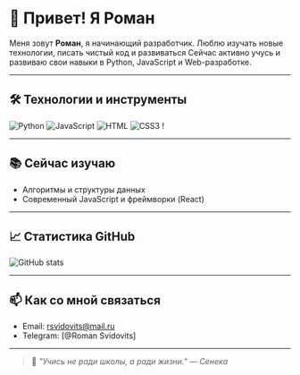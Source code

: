 # 👋 Привет! Я Роман

Меня зовут **Роман**, я начинающий разработчик. Люблю изучать новые технологии, писать чистый код и развиваться Сейчас активно учусь и развиваю свои навыки в Python, JavaScript и Web-разработке.

---

## 🛠️ Технологии и инструменты

![Python](https://img.shields.io/badge/-Python-333?style=for-the-badge&logo=python)
![JavaScript](https://img.shields.io/badge/-JavaScript-333?style=for-the-badge&logo=javascript)
![HTML](https://img.shields.io/badge/-HTML5-333?style=for-the-badge&logo=html5)
![CSS3](https://img.shields.io/badge/-CSS3-333?style=for-the-badge&logo=css3)
!

---

## 📚 Сейчас изучаю

- Алгоритмы и структуры данных
- Современный JavaScript и фреймворки (React)

---

## 📈 Статистика GitHub

![GitHub stats](https://github-readme-stats.vercel.app/api?username=твой_ник&show_icons=true&theme=dark)

---

## 📫 Как со мной связаться

- Email: [rsvidovits@mail.ru](mailto:rsvidovits@mail.ru)
- Telegram: [@Roman Svidovits]


---

> 🧠 *"Учись не ради школы, а ради жизни." — Сенека*
